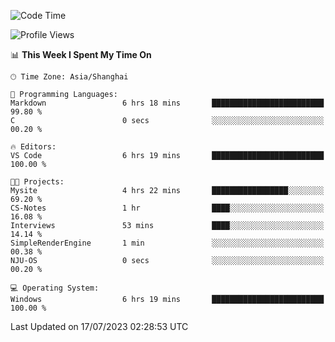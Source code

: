 <!--START_SECTION:waka-->
![Code Time](http://img.shields.io/badge/Code%20Time-1%2C043%20hrs%2038%20mins-blue)

![Profile Views](http://img.shields.io/badge/Profile%20Views-3-blue)

📊 **This Week I Spent My Time On** 

```text
🕑︎ Time Zone: Asia/Shanghai

💬 Programming Languages: 
Markdown                 6 hrs 18 mins       █████████████████████████   99.80 % 
C                        0 secs              ░░░░░░░░░░░░░░░░░░░░░░░░░   00.20 % 

🔥 Editors: 
VS Code                  6 hrs 19 mins       █████████████████████████   100.00 % 

🐱‍💻 Projects: 
Mysite                   4 hrs 22 mins       █████████████████░░░░░░░░   69.20 % 
CS-Notes                 1 hr                ████░░░░░░░░░░░░░░░░░░░░░   16.08 % 
Interviews               53 mins             ████░░░░░░░░░░░░░░░░░░░░░   14.14 % 
SimpleRenderEngine       1 min               ░░░░░░░░░░░░░░░░░░░░░░░░░   00.38 % 
NJU-OS                   0 secs              ░░░░░░░░░░░░░░░░░░░░░░░░░   00.20 % 

💻 Operating System: 
Windows                  6 hrs 19 mins       █████████████████████████   100.00 % 
```


 Last Updated on 17/07/2023 02:28:53 UTC
<!--END_SECTION:waka-->